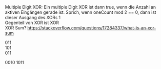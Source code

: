 Multiple Digit XOR:
Ein multiple Digit XOR ist dann true, wenn die Anzahl an aktiven Eingängen gerade ist. 
Sprich, wenn oneCount mod 2 == 0, dann ist dieser Ausgang des XORs 1
<br>
Gegenteil von XOR ist XOR
<br>
XOR Sum? https://stackoverflow.com/questions/17284337/what-is-an-xor-sum


011 <br>
101 <br>
011

0010
1011
